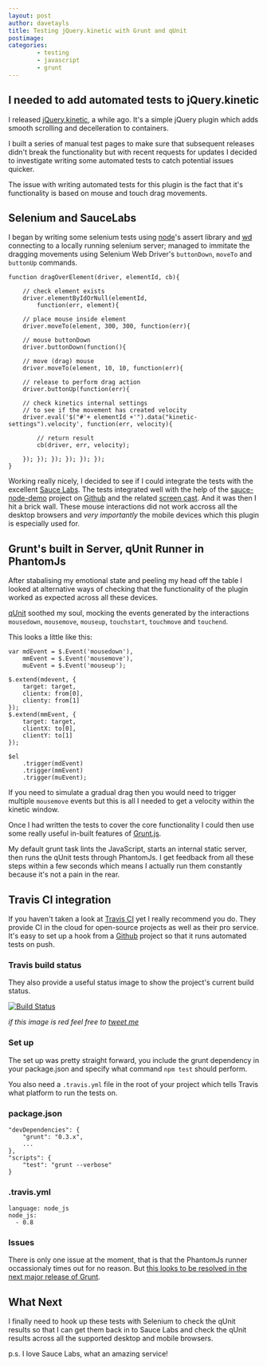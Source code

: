 ```yaml
---
layout: post
author: davetayls
title: Testing jQuery.kinetic with Grunt and qUnit
postimage:
categories:
        - testing
        - javascript
        - grunt
---
```



I needed to add automated tests to jQuery.kinetic
--

I released [jQuery.kinetic](http://the-taylors.org/jquery.kinetic), a while ago. It's a simple jQuery plugin which adds smooth scrolling and decelleration to containers.

I built a series of manual test pages to make sure that subsequent releases didn't break the functionality but with recent requests for updates I decided to investigate writing some automated tests to catch potential issues quicker.

The issue with writing automated tests for this plugin is the fact that it's functionality is based on mouse and touch drag movements.

Selenium and SauceLabs
--

I began by writing some selenium tests using [node](http://nodejs.org)'s assert library and [wd](https://npmjs.org/package/wd) connecting to a locally running selenium server; managed to immitate the dragging movements using Selenium Web Driver's `buttonDown`, `moveTo` and `buttonUp` commands.

    function dragOverElement(driver, elementId, cb){

        // check element exists
        driver.elementByIdOrNull(elementId,
            function(err, element){

        // place mouse inside element
        driver.moveTo(element, 300, 300, function(err){

        // mouse buttonDown
        driver.buttonDown(function(){

        // move (drag) mouse
        driver.moveTo(element, 10, 10, function(err){

        // release to perform drag action
        driver.buttonUp(function(err){

        // check kinetics internal settings
        // to see if the movement has created velocity
        driver.eval('$("#'+ elementId +'").data("kinetic-settings").velocity', function(err, velocity){

            // return result
            cb(driver, err, velocity);

        }); }); }); }); }); });
    }

Working really nicely, I decided to see if I could integrate the tests with the excellent [Sauce Labs](https://saucelabs.com/). The tests integrated well with the help of the [sauce-node-demo](https://github.com/jlipps/sauce-node-demo) project on [Github](http://github.com) and the related [screen cast](http://youtu.be/Dzplh1tAwIg). And it was then I hit a brick wall. These mouse interactions did not work accross all the desktop browsers and *very importantly* the mobile devices which this plugin is especially used for.

Grunt's built in Server, qUnit Runner in PhantomJs
--

After stabalising my emotional state and peeling my head off the table I looked at alternative ways of checking that the functionality of the plugin worked as expected across all these devices.

[qUnit](http://qunitjs.com/) soothed my soul, mocking the events generated by the interactions `mousedown`, `mousemove`, `mouseup`, `touchstart`, `touchmove` and `touchend`.

This looks a little like this:

    var mdEvent = $.Event('mousedown'),
        mmEvent = $.Event('mousemove'),
        muEvent = $.Event('mouseup');

    $.extend(mdevent, {
        target: target,
        clientx: from[0],
        clienty: from[1]
    });
    $.extend(mmEvent, {
        target: target,
        clientX: to[0],
        clientY: to[1]
    });

    $el
        .trigger(mdEvent)
        .trigger(mmEvent)
        .trigger(muEvent);


If you need to simulate a gradual drag then you would need to trigger multiple `mousemove` events but this is all I needed to get a velocity within the kinetic window.

Once I had written the tests to cover the core functionality I could then use some really useful in-built features of [Grunt.js](http://gruntjs.com).

My default grunt task lints the JavaScript, starts an internal static server, then runs the qUnit tests through PhantomJs. I get feedback from all these steps within a few seconds which means I actually run them constantly because it's not a pain in the rear.

Travis CI integration
--

If you haven't taken a look at [Travis CI](http://travis-ci.org) yet I really recommend you do. They provide CI in the cloud for open-source projects as well as their pro service. It's easy to set up a hook from a [Github](http://github.com) project so that it runs automated tests on push.


### Travis build status

They also provide a useful status image to show the project's current build status.

[![Build Status](https://secure.travis-ci.org/davetayls/jquery.kinetic.png)](http://travis-ci.org/davetayls/jquery.kinetic)

*if this image is red feel free to [tweet me](https://twitter.com/davetayls)*

### Set up

The set up was pretty straight forward, you include the grunt dependency in your package.json and specify what command `npm test` should perform.

You also need a `.travis.yml` file in the root of your project which tells Travis what platform to run the tests on.

### package.json

    "devDependencies": {
        "grunt": "0.3.x",
        ...
    },
    "scripts": {
        "test": "grunt --verbose"
    }


### .travis.yml

    language: node_js
    node_js:
      - 0.8

### Issues

There is only one issue at the moment, that is that the PhantomJs runner occassionaly times out for no reason. But [this looks to be resolved in the next major release of Grunt](https://github.com/gruntjs/grunt/issues/219).

What Next
--

I finally need to hook up these tests with Selenium to check the qUnit results so that I can get them back in to Sauce Labs and check the qUnit results across all the supported desktop and mobile browsers.

p.s. I love Sauce Labs, what an amazing service!